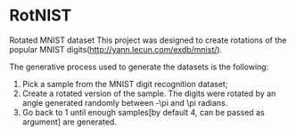# RotNIST
Rotated MNIST dataset
This project was designed to create rotations of the popular MNIST digits(http://yann.lecun.com/exdb/mnist/).

The generative process used to generate the datasets is the following:
1) Pick a sample from the MNIST digit recognition dataset;
2) Create a rotated version of the sample. The digits were rotated by an angle generated randomly between -\pi and \pi radians.
3) Go back to 1 until enough samples[by default 4, can be passed as argument] are generated.
